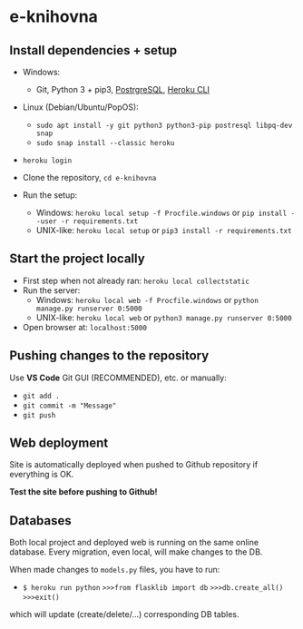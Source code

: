 # e-knihovna

## Install dependencies + setup

- Windows:
  - Git, Python 3 + pip3, [PostrgreSQL](https://www.postgresql.org/download/), [Heroku CLI](https://devcenter.heroku.com/articles/heroku-cli#download-and-install)
- Linux (Debian/Ubuntu/PopOS):
  - ```sudo apt install -y git python3 python3-pip postresql libpq-dev snap```
  - ```sudo snap install --classic heroku```
  
- ```heroku login```
- Clone the repository, ```cd e-knihovna```
- Run the setup:
  - Windows:
  ```heroku local setup -f Procfile.windows``` or ```pip install --user -r requirements.txt```
  - UNIX-like:
  ```heroku local setup``` or ```pip3 install -r requirements.txt```

## Start the project locally

- First step when not already ran: ```heroku local collectstatic```
- Run the server:
  - Windows:
  ```heroku local web -f Procfile.windows``` or ```python manage.py runserver 0:5000```
  - UNIX-like:
  ```heroku local web``` or ```python3 manage.py runserver 0:5000```
- Open browser at: ```localhost:5000```

## Pushing changes to the repository

Use **VS Code** Git GUI (RECOMMENDED), etc. or manually:

- ```git add .```
- ```git commit -m "Message"```
- ```git push```

## Web deployment

Site is automatically deployed when pushed to Github repository if everything is OK.

**Test the site before pushing to Github!**

## Databases

Both local project and deployed web is running on the same online database. Every migration, even local, will make changes to the DB.

When made changes to ```models.py``` files, you have to run:

- ```$ heroku run python``` 
  ```>>>from flasklib import db```
  ```>>>db.create_all()```
  ```>>>exit()```

which will update (create/delete/...) corresponding DB tables.
